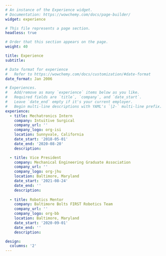 ```yaml
---
# An instance of the Experience widget.
# Documentation: https://wowchemy.com/docs/page-builder/
widget: experience

# This file represents a page section.
headless: true

# Order that this section appears on the page.
weight: 40

title: Experience
subtitle:

# Date format for experience
#   Refer to https://wowchemy.com/docs/customization/#date-format
date_format: Jan 2006

# Experiences.
#   Add/remove as many `experience` items below as you like.
#   Required fields are `title`, `company`, and `date_start`.
#   Leave `date_end` empty if it's your current employer.
#   Begin multi-line descriptions with YAML's `|2-` multi-line prefix.
experience:
  - title: Mechatronics Intern
    company: Intuitive Surgical
    company_url: ''
    company_logo: org-isi
    location: Sunnyvale, California
    date_start: '2018-05-01'
    date_end: '2020-08-20'
    description:

  - title: Vice President
    company: Mechanical Engineering Graduate Association
    company_url: ''
    company_logo: org-jhu
    location: Baltimore, Maryland
    date_start: '2021-08-24'
    date_end: ''
    description: 
  
  - title: Robotics Mentor
    company: Baltimore Bolts FIRST Robotics Team
    company_url: ''
    company_logo: org-bb 
    location: Baltimore, Maryland
    date_start: '2020-09-01'
    date_end: ''
    description: 

design:
  columns: '2'
---
```

